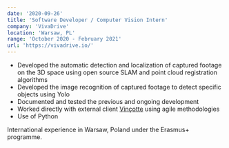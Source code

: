 ```yaml
---
date: '2020-09-26'
title: 'Software Developer / Computer Vision Intern'
company: 'VivaDrive'
location: 'Warsaw, PL'
range: 'October 2020 - February 2021'
url: 'https://vivadrive.io/'
---
```


- Developed the automatic detection and localization of captured footage on the 3D space using open source SLAM and point cloud registration algorithms
- Developed the image recognition of captured footage to detect specific objects using Yolo
- Documented and tested the previous and ongoing development
- Worked directly with external client [Vinçotte](https://www.vincotte.com/) using agile methodologies
- Use of Python

International experience in Warsaw, Poland under the Erasmus+ programme.
